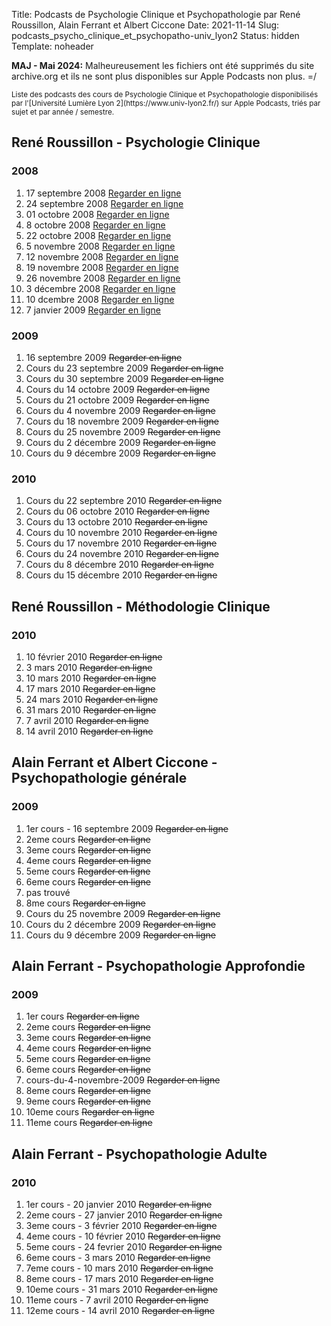 ﻿Title: Podcasts de Psychologie Clinique et Psychopathologie par René Roussillon, Alain Ferrant et Albert Ciccone
Date: 2021-11-14
Slug: podcasts_psycho_clinique_et_psychopatho-univ_lyon2
Status: hidden
Template: noheader

**MAJ - Mai 2024:** Malheureusement les fichiers ont été supprimés du site archive.org
et ils ne sont plus disponibles sur Apple Podcasts non plus. =/

<sup>
Liste des podcasts des cours de Psychologie Clinique et Psychopathologie
disponibilisés par l'[Université Lumière Lyon 2](https://www.univ-lyon2.fr/)
sur Apple Podcasts, triés par sujet et par année / semestre.
</sup>


## René Roussillon - Psychologie Clinique

### 2008

1. 17 septembre 2008 [Regarder en ligne](https://podcasts.apple.com/gb/podcast/mercredi-17-septembre-2008/id308834228?i=1000389174765)
2. 24 septembre 2008 [Regarder en ligne](https://podcasts.apple.com/gb/podcast/cours-2-mercredi-24-septembre-2008/id308834228?i=1000389174760)
3. 01 octobre 2008 [Regarder en ligne](https://podcasts.apple.com/gb/podcast/cours-3-mercredi-01-octobre-2008/id308834228?i=1000389174759)
4. 8 octobre 2008 [Regarder en ligne](https://podcasts.apple.com/gb/podcast/cours-4-mercredi-8-octobre-2008/id308834228?i=1000389174763)
5. 22 octobre 2008 [Regarder en ligne](https://podcasts.apple.com/gb/podcast/cours-5-mercredi-22-octobre-2008/id308834228?i=1000389174758)
6. 5 novembre 2008 [Regarder en ligne](https://podcasts.apple.com/gb/podcast/mercredi-5-novembre-2008/id308834228?i=1000389174757)
7. 12 novembre 2008 [Regarder en ligne](https://podcasts.apple.com/gb/podcast/mercredi-12-novembre-2008/id308834228?i=1000389174762)
8. 19 novembre 2008 [Regarder en ligne](https://podcasts.apple.com/gb/podcast/mercredi-19-novembre-2008/id308834228?i=1000389174755)
9. 26 novembre 2008 [Regarder en ligne](https://podcasts.apple.com/gb/podcast/mercredi-26-novembre-2008/id308834228?i=1000389174766)
10. 3 décembre 2008 [Regarder en ligne](https://podcasts.apple.com/gb/podcast/mercredi-3-d%C3%A9cembre-2008/id308834228?i=1000389174764)
11. 10 dcembre 2008 [Regarder en ligne](https://podcasts.apple.com/gb/podcast/mercredi-10-d%C3%A9cembre-2008/id308834228?i=1000389174756)
12. 7 janvier 2009 [Regarder en ligne](https://podcasts.apple.com/gb/podcast/mercredi-7-janvier-2009/id308834228?i=1000389174761)


### 2009

1. 16 septembre 2009 <s>Regarder en ligne</s>
2. Cours du 23 septembre 2009 <s>Regarder en ligne</s>
3. Cours du 30 septembre 2009 <s>Regarder en ligne</s>
4. Cours du 14 octobre 2009 <s>Regarder en ligne</s>
5. Cours du 21 octobre 2009 <s>Regarder en ligne</s>
6. Cours du 4 novembre 2009 <s>Regarder en ligne</s>
7. Cours du 18 novembre 2009 <s>Regarder en ligne</s>
8. Cours du 25 novembre 2009 <s>Regarder en ligne</s>
9. Cours du 2 décembre 2009 <s>Regarder en ligne</s>
10. Cours du 9 décembre 2009 <s>Regarder en ligne</s>


### 2010

1. Cours du 22 septembre 2010 <s>Regarder en ligne</s>
2. Cours du 06 octobre 2010 <s>Regarder en ligne</s>
3. Cours du 13 octobre 2010 <s>Regarder en ligne</s>
4. Cours du 10 novembre 2010 <s>Regarder en ligne</s>
5. Cours du 17 novembre 2010 <s>Regarder en ligne</s>
6. Cours du 24 novembre 2010 <s>Regarder en ligne</s>
7. Cours du 8 décembre 2010 <s>Regarder en ligne</s>
8. Cours du 15 décembre 2010 <s>Regarder en ligne</s>

## René Roussillon - Méthodologie Clinique

### 2010

1. 10 février 2010 <s>Regarder en ligne</s>
2. 3 mars 2010 <s>Regarder en ligne</s>
3. 10 mars 2010 <s>Regarder en ligne</s>
4. 17 mars 2010 <s>Regarder en ligne</s>
5. 24 mars 2010 <s>Regarder en ligne</s>
6. 31 mars 2010 <s>Regarder en ligne</s>
7. 7 avril 2010 <s>Regarder en ligne</s>
8. 14 avril 2010 <s>Regarder en ligne</s>


## Alain Ferrant et Albert Ciccone - Psychopathologie générale

### 2009

1. 1er cours - 16 septembre 2009 <s>Regarder en ligne</s>
2. 2eme cours <s>Regarder en ligne</s>
3. 3eme cours <s>Regarder en ligne</s>
4. 4eme cours <s>Regarder en ligne</s>
5. 5eme cours <s>Regarder en ligne</s>
6. 6eme cours <s>Regarder en ligne</s>
7. pas trouvé
8. 8me cours <s>Regarder en ligne</s>
9. Cours du 25 novembre 2009 <s>Regarder en ligne</s>
10. Cours du 2 décembre 2009 <s>Regarder en ligne</s>
11. Cours du 9 décembre 2009 <s>Regarder en ligne</s>


## Alain Ferrant - Psychopathologie Approfondie

### 2009

1. 1er cours <s>Regarder en ligne</s>
2. 2eme cours <s>Regarder en ligne</s>
3. 3eme cours <s>Regarder en ligne</s>
4. 4eme cours <s>Regarder en ligne</s>
5. 5eme cours <s>Regarder en ligne</s>
6. 6eme cours <s>Regarder en ligne</s>
7. cours-du-4-novembre-2009 <s>Regarder en ligne</s>
8. 8eme cours <s>Regarder en ligne</s>
9. 9eme cours <s>Regarder en ligne</s>
10. 10eme cours <s>Regarder en ligne</s>
11. 11eme cours <s>Regarder en ligne</s>


## Alain Ferrant - Psychopathologie Adulte

### 2010

1. 1er cours - 20 janvier 2010  <s>Regarder en ligne</s>
2. 2eme cours - 27 janvier 2010 <s>Regarder en ligne</s>
3. 3eme cours - 3 février 2010 <s>Regarder en ligne</s>
4. 4eme cours - 10 février 2010 <s>Regarder en ligne</s>
5. 5eme cours - 24 fevrier 2010 <s>Regarder en ligne</s>
6. 6eme cours - 3 mars 2010 <s>Regarder en ligne</s>
7. 7eme cours - 10 mars 2010 <s>Regarder en ligne</s>
8. 8eme cours - 17 mars 2010 <s>Regarder en ligne</s>
9. 10eme cours - 31 mars 2010 <s>Regarder en ligne</s>
10. 11eme cours - 7 avril 2010 <s>Regarder en ligne</s>
11. 12eme cours - 14 avril 2010 <s>Regarder en ligne</s>
